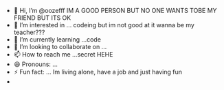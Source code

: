 - 👋 Hi, I’m @oozefff IM A GOOD PERSON BUT NO ONE WANTS TOBE MY FRIEND BUT ITS OK 
- 👀 I’m interested in ... codeing but im not good at it wanna be my teacher???
- 🌱 I’m currently learning ...code 
- 💞️ I’m looking to collaborate on ...
- 📫 How to reach me ...secret HEHE
- 😄 Pronouns: ...
- ⚡ Fun fact: ... Im living alone, have a job and just having fun
- 

<!---
oozefff/oozefff is a ✨ special ✨ repository because its `README.md` (this file) appears on your GitHub profile.
You can click the Preview link to take a look at your changes.
--->
